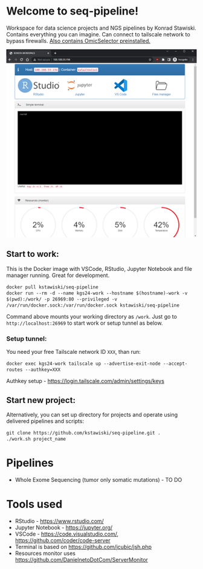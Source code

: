# Welcome to seq-pipeline!
Workspace for data science projects and NGS pipelines by Konrad Stawiski. Contains everything you can imagine. Can connect to tailscale network to bypass firewalls. [Also contains OmicSelector preinstalled.](https://biostat.umed.pl/OmicSelector)

![Screenshot](https://github.com/kstawiski/seq-pipeline/blob/main/www/Screenshot%202022-11-01%20105955.png?raw=true)

## Start to work:

This is the Docker image with VSCode, RStudio, Jupyter Notebook and file manager running. Great for development.

```
docker pull kstawiski/seq-pipeline
docker run --rm -d --name kgs24-work --hostname $(hostname)-work -v $(pwd):/work/ -p 26969:80 --privileged -v /var/run/docker.sock:/var/run/docker.sock kstawiski/seq-pipeline
```

Command above mounts your working directory as `/work`. Just go to `http://localhost:26969` to start work or setup tunnel as below.

### Setup tunnel:

You need your free Tailscale network ID `XXX`, than run:

```
docker exec kgs24-work tailscale up --advertise-exit-node --accept-routes --authkey=XXX
```

Authkey setup - https://login.tailscale.com/admin/settings/keys

## Start new project:

Alternatively, you can set up directory for projects and operate using delivered pipelines and scripts:

```
git clone https://github.com/kstawiski/seq-pipeline.git .
./work.sh project_name
```

# Pipelines

- Whole Exome Sequencing (tumor only somatic mutations) - TO DO

# Tools used

- RStudio - https://www.rstudio.com/
- Jupyter Notebook - https://jupyter.org/
- VSCode - https://code.visualstudio.com/, https://github.com/coder/code-server
- Terminal is based on https://github.com/jcubic/jsh.php
- Resources monitor uses https://github.com/DanielnetoDotCom/ServerMonitor 